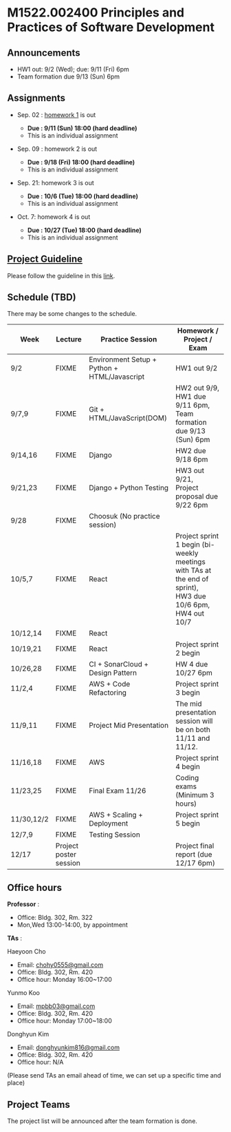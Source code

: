 # M1522.002400 Principles and Practices of Software Development

## Announcements
- HW1 out: 9/2 (Wed); due: 9/11 (Fri) 6pm
- Team formation due 9/13 (Sun) 6pm

## Assignments

- Sep. 02 : [homework 1](hw1) is out
  - **Due : 9/11 (Sun) 18:00 (hard deadline)**
  - This is an individual assignment

- Sep. 09 : homework 2 is out
  - **Due : 9/18 (Fri) 18:00 (hard deadline)**
  - This is an individual assignment
  
- Sep. 21: homework 3 is out
  - **Due : 10/6 (Tue) 18:00 (hard deadline)**
  - This is an individual assignment

- Oct. 7: homework 4 is out
  - **Due : 10/27 (Tue) 18:00 (hard deadline)**
  - This is an individual assignment

## [Project Guideline](project)

Please follow the guideline in this [link](project).

## Schedule (TBD)

There may be some changes to the schedule.

| Week  | Lecture | Practice Session | Homework / Project / Exam |
|-------|---------|------------------|---------------------------|
|9/2 | FIXME | Environment Setup + Python + HTML/Javascript | HW1 out 9/2 |
|9/7,9| FIXME | Git + HTML/JavaScript(DOM) | HW2 out 9/9, <br/> HW1 due 9/11 6pm, <br/> Team formation due 9/13 (Sun) 6pm |
|9/14,16 | FIXME | Django | HW2 due 9/18 6pm |
|9/21,23 | FIXME | Django + Python Testing | HW3 out 9/21, <br/> Project proposal due 9/22 6pm |
|9/28 | FIXME | Choosuk (No practice session) | |
|10/5,7 | FIXME | React | Project sprint 1 begin (bi-weekly meetings with TAs at the end of sprint), <br/> HW3 due 10/6 6pm, <br/> HW4 out 10/7 |
|10/12,14 | FIXME | React | |
|10/19,21 | FIXME | React | Project sprint 2 begin |
|10/26,28 | FIXME | CI + SonarCloud + Design Pattern | HW 4 due 10/27 6pm |
|11/2,4 | FIXME | AWS + Code Refactoring | Project sprint 3 begin |
|11/9,11 | FIXME | Project Mid Presentation | The mid presentation session will be on both 11/11 and 11/12. |
|11/16,18 | FIXME | AWS | Project sprint 4 begin |
|11/23,25 | FIXME | Final Exam 11/26 | Coding exams (Minimum 3 hours) |
|11/30,12/2 | FIXME | AWS + Scaling + Deployment | Project sprint 5 begin |
|12/7,9 | FIXME | Testing Session | |
|12/17 | Project poster session | | Project final report (due 12/17 6pm) |

## Office hours
**Professor** : 
  - Office: Bldg. 302, Rm. 322
  - Mon,Wed 13:00-14:00, by appointment
  
**TAs** :

Haeyoon Cho
  - Email: chohy0555@gmail.com
  - Office: Bldg. 302, Rm. 420
  - Office hour: Monday 16:00~17:00

Yunmo Koo
  - Email: mpbb03@gmail.com
  - Office: Bldg. 302, Rm. 420
  - Office hour: Monday 17:00~18:00

Donghyun Kim
  - Email: donghyunkim816@gmail.com  
  - Office: Bldg. 302, Rm. 420
  - Office hour: N/A

(Please send TAs an email ahead of time, we can set up a specific time and place)

## Project Teams
The project list will be announced after the team formation is done.
